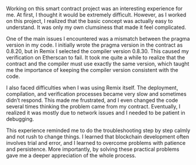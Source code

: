 Working on this smart contract project was an interesting experience for me. At first, I thought it would be extremely difficult. However, as I worked on this project, I realized that the basic concept was actually easy to understand. It was only my own clumsiness that made it feel complicated.

One of the main issues I encountered was a mismatch between the pragma version in my code. I initially wrote the pragma version in the contract as 0.8.20, but in Remix I selected the compiler version 0.8.30. This caused my verification on Etherscan to fail. It took me quite a while to realize that the contract and the compiler must use exactly the same version, which taught me the importance of keeping the compiler version consistent with the code.

I also faced difficulties when I was using Remix itself. The deployment, compilation, and verification processes became very slow and sometimes didn’t respond. This made me frustrated, and I even changed the code several times thinking the problem came from my contract. Eventually, I realized it was mostly due to network issues and I needed to be patient in debugging. 

This experience reminded me to do the troubleshooting step by step calmly and not rush to change things. I learned that blockchain development often involves trial and error, and I learned to overcome problems with patience and persistence. More importantly, by solving these practical problems gave me a deeper appreciation of the whole process.
